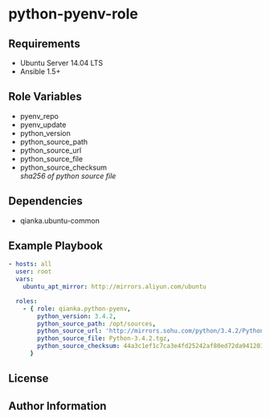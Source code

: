 python-pyenv-role
==================


Requirements
------------

- Ubuntu Server 14.04 LTS
- Ansible 1.5+


Role Variables
--------------

- pyenv_repo
- pyenv_update
- python_version
- python_source_path
- python_source_url
- python_source_file
- python_source_checksum  
  _sha256 of python source file_


Dependencies
------------

- qianka.ubuntu-common


Example Playbook
----------------

```yml
- hosts: all
  user: root
  vars:
    ubuntu_apt_mirror: http://mirrors.aliyun.com/ubuntu

  roles:
    - { role: qianka.python-pyenv,
        python_version: 3.4.2,
        python_source_path: /opt/sources,
        python_source_url: 'http://mirrors.sohu.com/python/3.4.2/Python-3.4.2.tgz',
        python_source_file: Python-3.4.2.tgz,
        python_source_checksum: 44a3c1ef1c7ca3e4fd25242af80ed72da941203cb4ed1a8c1b724d9078965dd8
      }

```


License
-------


Author Information
------------------
